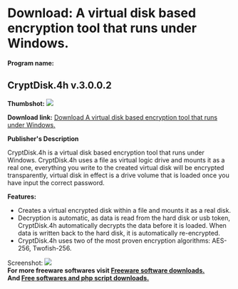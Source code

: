 # Download: A virtual disk based encryption tool that runs under Windows.

**Program name:**

## CryptDisk.4h v.3.0.0.2

  
**Thumbshot:** ![](http://www.freewarefiles.com/screenshot/cryptdisk4h_md.gif)   
  
**Download link:** [Download A virtual disk based encryption tool that runs under Windows.](http://freesoftwares.boysofts.com/CryptDiskh-V_program_37450.html)  
  


**Publisher's Description**  
  


CryptDisk.4h is a virtual disk based encryption tool that runs under Windows. CryptDisk.4h uses a file as virtual logic drive and mounts it as a real one, everything you write to the created virtual disk will be encrypted transparently, virtual disk in effect is a drive volume that is loaded once you have input the correct password. 

**Features:**

  * Creates a virtual encrypted disk within a file and mounts it as a real disk. 
  * Decryption is automatic, as data is read from the hard disk or usb token, CryptDisk.4h automatically decrypts the data before it is loaded. When data is written back to the hard disk, it is automatically re-encrypted. 
  * CryptDisk.4h uses two of the most proven encryption algorithms: AES-256, Twofish-256. 

  
  
Screenshot: ![](http://www.freewarefiles.com/screenshot/cryptdisk4h.gif)   
**For more freeware softwares visit [Freeware software downloads.](http://freesoftwares.boysofts.com/)**   
**And [Free softwares and php script downloads.](http://www.boysofts.com/)**
